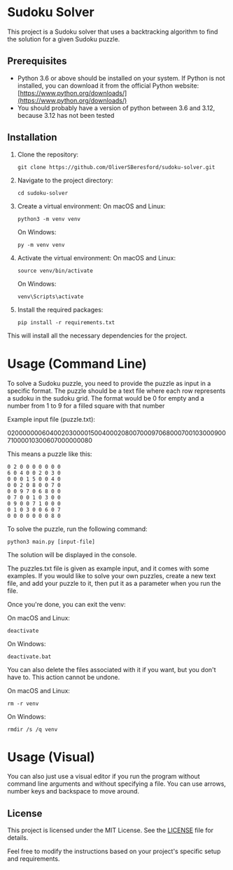 # Sudoku Solver
This project is a Sudoku solver that uses a backtracking algorithm to find the solution for a given Sudoku puzzle.

## Prerequisites

- Python 3.6 or above should be installed on your system. If Python is not installed, you can download it from the official Python website: [https://www.python.org/downloads/](https://www.python.org/downloads/)
- You should probably have a version of python between 3.6 and 3.12, because 3.12 has not been tested

## Installation

1. Clone the repository:

   ```shell
   git clone https://github.com/OliverSBeresford/sudoku-solver.git

2. Navigate to the project directory:
   ```shell
   cd sudoku-solver
4. Create a virtual environment:
On macOS and Linux:
    ```shell
    python3 -m venv venv
    ```
    On Windows:
    
    ```shell
    py -m venv venv
5. Activate the virtual environment:
On macOS and Linux:
    ```shell
    source venv/bin/activate
    ```
    On Windows:
    ```shell
    venv\Scripts\activate
6. Install the required packages:
    ```shell
    pip install -r requirements.txt
This will install all the necessary dependencies for the project.

# Usage (Command Line)

To solve a Sudoku puzzle, you need to provide the puzzle as input in a specific format. The puzzle should be a text file where each row represents a sudoku in the
sudoku grid. The format would be 0 for empty and a number from 1 to 9 for a filled
square with that number

Example input file (puzzle.txt):

020000000604002030000150040002080070009706800070010300090071000010300607000000080


This means a puzzle like this:

```
0 2 0 0 0 0 0 0 0
6 0 4 0 0 2 0 3 0
0 0 0 1 5 0 0 4 0
0 0 2 0 8 0 0 7 0
0 0 9 7 0 6 8 0 0
0 7 0 0 1 0 3 0 0
0 9 0 0 7 1 0 0 0
0 1 0 3 0 0 6 0 7
0 0 0 0 0 0 0 8 0
```

To solve the puzzle, run the following command:

```shell
python3 main.py [input-file]
```
The solution will be displayed in the console.

The puzzles.txt file is given as example input, and it comes with some examples.
If you would like to solve your own puzzles, create a new text file, and 
add your puzzle to it, then put it as a parameter when you run the file.

Once you're done, you can exit the venv:

On macOS and Linux:

```shell
deactivate
```

On Windows:
```shell
deactivate.bat
```

You can also delete the files associated with it if you want, but you don't have to.
This action cannot be undone.

On macOS and Linux:

```shell
rm -r venv
```

On Windows:
```shell
rmdir /s /q venv
```

# Usage (Visual)

You can also just use a visual editor if you run the program without command line arguments and without specifying a file. You can use arrows, number keys and backspace to move around.

## License

This project is licensed under the MIT License. See the [LICENSE](LICENSE) file for details.

Feel free to modify the instructions based on your project's specific setup and requirements.